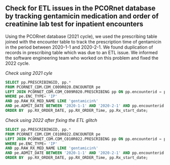 ## Check for ETL issues in the PCORnet database by tracking gentamicin medication and order of creatinine lab test for inpatient encounters   

Using the PCORnet database (2021 cycle), we used the prescribing table joined with the encounter table to track the prescription time of gentamicin in the period between 2020-1-1 and 2020-2-1. We found duplication of records in prescribing table which was due to an ETL issue. We informed the software engineering team who worked on this problem and fixed the 2022 cycle.

*Check using 2021 cyle*
```SQL
SELECT pp.PRESCRIBINGID, pp.* 
FROM PCORNET_CDM.CDM_C009R020.ENCOUNTER pe
LEFT JOIN PCORNET_CDM.CDM_C009R020.PRESCRIBING pp ON pp.encounterid = pe.encounterid
WHERE pe.ENC_TYPE= 'IP' 
AND pp.RAW_RX_MED_NAME LIKE 'gentamicin%' 
AND pe.ADMIT_DATE BETWEEN '2020-1-1' AND '2020-2-1' AND pp.encounterid = *******
ORDER BY  pp.RX_ORDER_DATE, pp.RX_ORDER_Time, pp.Rx_start_date;
```
*Check using 2022 after fixing the ETL glitch*
```SQL
SELECT pp.PRESCRIBINGID, pp.* 
FROM PCORNET_CDM.CDM_C010R022.ENCOUNTER pe
LEFT JOIN PCORNET_CDM.CDM_C010R022.PRESCRIBING pp ON pp.encounterid = pe.encounterid
WHERE pe.ENC_TYPE= 'IP' 
AND pp.RAW_RX_MED_NAME LIKE 'gentamicin%' 
AND pe.ADMIT_DATE BETWEEN '2020-1-1' AND '2020-2-1' AND pp.encounterid =7373738 
ORDER BY  pp.RX_ORDER_DATE, pp.RX_ORDER_Time, pp.Rx_start_date;

```